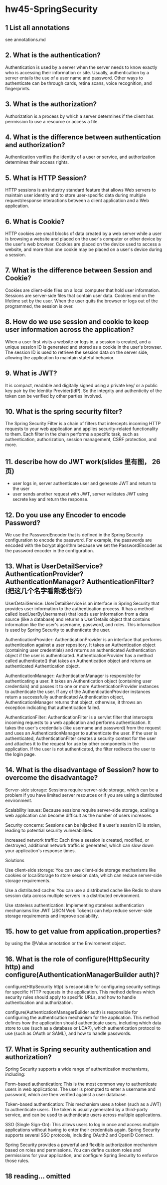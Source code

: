 # hw45-SpringSecurity

## 1 List all annotations
see annotations.md

## 2. What is the authentication?
Authentication is used by a server when the server needs to know exactly who is accessing their information or site.
Usually, authentication by a server entails the use of a user name and password. Other ways to authenticate can be through cards, retina scans, voice recognition, and fingerprints.

## 3. What is the authorization?
Authorization is a process by which a server determines if the client has permission to use a resource or access a file.

## 4. What is the difference between authentication and authorization?
Authentication verifies the identity of a user or service, and authorization determines their access rights.

## 5. What is HTTP Session?
HTTP sessions is an industry standard feature that allows Web servers to maintain user identity and to store user-specific data during multiple request/response interactions between a client application and a Web application.
## 6. What is Cookie?
HTTP cookies are small blocks of data created by a web server while a user is browsing a website and placed on the user's computer or other device by the user's web browser. Cookies are placed on the device used to access a website, and more than one cookie may be placed on a user's device during a session.

## 7. What is the difference between Session and Cookie?
Cookies are client-side files on a local computer that hold user information. Sessions are server-side files that contain user data. Cookies end on the lifetime set by the user. When the user quits the browser or logs out of the programmed, the session is over.

## 8. How do we use session and cookie to keep user information across the application?
When a user first visits a website or logs in, a session is created, and a unique session ID is generated and stored as a cookie in the user's browser. The session ID is used to retrieve the session data on the server side, allowing the application to maintain stateful behavior.

## 9. What is JWT?
It is compact, readable and digitally signed using a private key/ or a public key pair by the Identity Provider(IdP). So the integrity and authenticity of the token can be verified by other parties involved.

## 10. What is the spring security filter?
The Spring Security Filter is a chain of filters that intercepts incoming HTTP requests to your web application and applies security-related functionality to them. Each filter in the chain performs a specific task, such as authentication, authorization, session management, CSRF protection, and more.

## 11. describe how do JWT work(slides ⾥有图， 26页)
- user logs in, server authenticate user and generate JWT and return to the user
- user sends another request with JWT, server validates JWT using secrete key and return the response.

## 12. Do you use any Encoder to encode Password?
We use the PasswordEncoder that is defined in the Spring Security configuration to encode the password. For example, the passwords are encoded with the bcrypt algorithm because we set the PasswordEncoder as the password encoder in the configuration.

## 13. What is UserDetailService? AuthenticationProvider?AuthenticationManager? AuthenticationFilter?(把这⼏个名字看熟悉也⾏)
UserDetailService: UserDetailService is an interface in Spring Security that provides user information to the authentication process. It has a method called loadUserByUsername() that loads user information from a data source (like a database) and returns a UserDetails object that contains information like the user's username, password, and roles. This information is used by Spring Security to authenticate the user.

AuthenticationProvider: AuthenticationProvider is an interface that performs authentication against a user repository. It takes an Authentication object (containing user credentials) and returns an authenticated Authentication object if the user is authenticated. AuthenticationProvider has a method called authenticate() that takes an Authentication object and returns an authenticated Authentication object.

AuthenticationManager: AuthenticationManager is responsible for authenticating a user. It takes an Authentication object (containing user credentials) and passes it to one or more AuthenticationProvider instances to authenticate the user. If any of the AuthenticationProvider instances return a successfully authenticated Authentication object, AuthenticationManager returns that object, otherwise, it throws an exception indicating that authentication failed.

AuthenticationFilter: AuthenticationFilter is a servlet filter that intercepts incoming requests to a web application and performs authentication. It takes the user's credentials (like username and password) from the request and uses an AuthenticationManager to authenticate the user. If the user is authenticated, AuthenticationFilter creates a security context for the user and attaches it to the request for use by other components in the application. If the user is not authenticated, the filter redirects the user to the login page.

## 14. What is the disadvantage of Session? how to overcome the disadvantage?
Server-side storage: Sessions require server-side storage, which can be a problem if you have limited server resources or if you are using a distributed environment.

Scalability issues: Because sessions require server-side storage, scaling a web application can become difficult as the number of users increases.

Security concerns: Sessions can be hijacked if a user's session ID is stolen, leading to potential security vulnerabilities.

Increased network traffic: Each time a session is created, modified, or destroyed, additional network traffic is generated, which can slow down your application's response times.

Solutions

Use client-side storage: You can use client-side storage mechanisms like cookies or localStorage to store session data, which can reduce server-side storage requirements.

Use a distributed cache: You can use a distributed cache like Redis to share session data across multiple servers in a distributed environment.

Use stateless authentication: Implementing stateless authentication mechanisms like JWT (JSON Web Tokens) can help reduce server-side storage requirements and improve scalability.

## 15. how to get value from application.properties?
by using the @Value annotation or the Environment object.

## 16. What is the role of configure(HttpSecurity http) and configure(AuthenticationManagerBuilder auth)?
configure(HttpSecurity http) is responsible for configuring security settings for specific HTTP requests in the application. This method defines which security rules should apply to specific URLs, and how to handle authentication and authorization.

configure(AuthenticationManagerBuilder auth) is responsible for configuring the authentication mechanism for the application. This method defines how the application should authenticate users, including which data store to use (such as a database or LDAP), which authentication protocol to use (such as OAuth or SAML), and how to handle passwords.

## 17. What is Spring security authentication and authorization?
Spring Security supports a wide range of authentication mechanisms, including:

Form-based authentication: This is the most common way to authenticate users in web applications. The user is prompted to enter a username and password, which are then verified against a user database.

Token-based authentication: This mechanism uses a token (such as a JWT) to authenticate users. The token is usually generated by a third-party service, and can be used to authenticate users across multiple applications.

SSO (Single Sign-On): This allows users to log in once and access multiple applications without having to enter their credentials again. Spring Security supports several SSO protocols, including OAuth2 and OpenID Connect.

Spring Security provides a powerful and flexible authorization mechanism based on roles and permissions. You can define custom roles and permissions for your application, and configure Spring Security to enforce those rules.

## 18 reading... omitted




